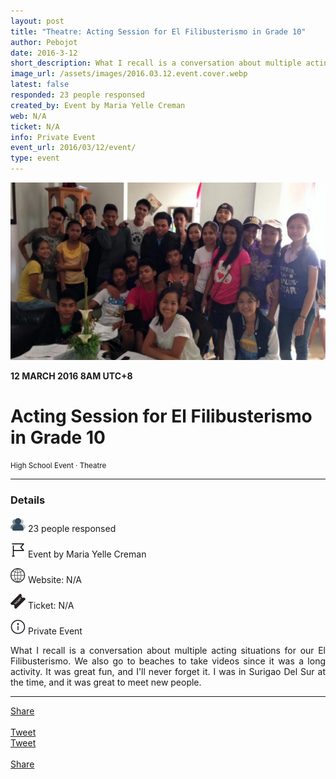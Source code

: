 ```yaml
---
layout: post
title: "Theatre: Acting Session for El Filibusterismo in Grade 10"
author: Pebojot
date: 2016-3-12
short_description: What I recall is a conversation about multiple acting situations for our El Filibusterismo
image_url: /assets/images/2016.03.12.event.cover.webp
latest: false
responded: 23 people responsed
created_by: Event by Maria Yelle Creman
web: N/A
ticket: N/A
info: Private Event
event_url: 2016/03/12/event/
type: event
---
```


<img src="/assets/images/2016.03.12.event.cover.webp" class="rounded img-fluid">

<b>12 MARCH 2016 8AM UTC+8</b>
<div style="text-align: left">
    <h1>Acting Session for El Filibusterismo in Grade 10</h1>
</div>
<small>High School Event · Theatre</small>

---
<div style="text-align: left">
    <h3>Details</h3>
</div>
<div style="text-align: justify">
    <p>
        <img src="/assets/images/group.webp" width="24" height="24">
        23 people responsed
    </p>
    <p>
        <img src="/assets/images/flag.webp" width="24" height="24">
        Event by Maria Yelle Creman
    </p>
    <p>
        <img src="/assets/images/web.webp" width="24" height="24">
        Website: N/A
    </p>
    <p>
        <img src="/assets/images/ticket.webp" width="24" height="24">
        Ticket: N/A
    </p>
    <p>
        <img src="/assets/images/information.webp" width="24" height="24">
        Private Event
    </p>
    <p>
    What I recall is a conversation about multiple acting situations for our El Filibusterismo. We also go to beaches to take videos since it was a long activity. It was great fun, and I'll never forget it. I was in Surigao Del Sur at the time, and it was great to meet new people.
    </p>
</div>

---

<div class="desktop__size ">
  <div class="d-flex align-items-center">
    <div class="align-self-center">
      <div class="fb-share-button align-self-center" style="vertical-align: super;top:-2px" data-href="https://www.pebojot.com/2016/03/12/event/" data-layout="button" data-size="large"><a target="_blank" href="https://www.facebook.com/sharer/sharer.php?u=https%3A%2F%2Fdevelopers.facebook.com%2Fdocs%2Fplugins%2F&amp;src=sdkpreparse" class="fb-xfbml-parse-ignore">Share</a></div>
    </div>
    &nbsp;
    <div class="align-self-center">
      <a href="https://twitter.com/share?ref_src=twsrc%5Etfw" class="twitter-share-button" data-size="large"
        data-show-screen-name="false" data-show-count="false" data-via="workpebojot">Tweet</a>
      <script async src="https://platform.twitter.com/widgets.js" charset="utf-8"></script>
    </div>
  </div>
</div>

<div class="mobile__size">
    <div class="d-flex align-items-center justify-content-start">
        <div class="align-self-center">
            <a href="https://twitter.com/share?ref_src=twsrc%5Etfw" class="twitter-share-button align-self-center" data-show-screen-name="false" data-show-count="false" data-via="workpebojot">Tweet</a><script async src="https://platform.twitter.com/widgets.js" charset="utf-8"></script>
        </div>
        &nbsp;
        <div class="align-self-center">
            <div class="fb-share-button align-self-center" style="vertical-align: super;top:-2px" data-href="https://www.pebojot.com/2016/03/12/event/" data-layout="button" data-size="small"><a target="_blank" href="https://www.facebook.com/sharer/sharer.php?u=https%3A%2F%2Fdevelopers.facebook.com%2Fdocs%2Fplugins%2F&amp;src=sdkpreparse" class="fb-xfbml-parse-ignore">Share</a></div>
        </div>
    </div>
</div>
<br />
<br />
<br />
<br />
<br />